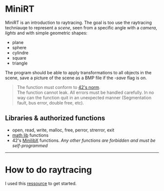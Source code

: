 # MiniRT

MiniRT is an introduction to raytracing.
The goal is too use the raytracing techniauqe to represent a *scene*, seen from a specific angle with a *camera*, *lights* and with simple geometric shapes:
* plane
* sphere
* cylindre
* square
* triangle

The program should be able to apply transformations to all objects in the scene, save a picture of the scene as a BMP file if the _-save_ flag is on.

> The function must conform to [42's norm](https://cdn.intra.42.fr/pdf/pdf/960/norme.en.pdf).  
>The function cannot leak. All errors must be handled carefully. In no way can the function quit in an unexpected manner (Segmentation fault, bus error, double free, etc).

## Libraries & authorized functions

* open, read, write, malloc, free, perror, strerror, exit
* [math lib](https://linux.die.net/man/3/math) functions
* 42's [MinilibX]() functions.
_Any other functions are forbidden and must be self-programmed_

-------------

# How to do raytracing

I used this [ressource](https://raytracing.github.io/books/RayTracingInOneWeekend.html) to get started.